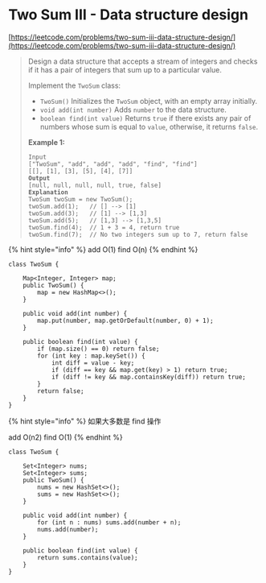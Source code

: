 # Two Sum III - Data structure design

[https://leetcode.com/problems/two-sum-iii-data-structure-design/](https://leetcode.com/problems/two-sum-iii-data-structure-design/)

> Design a data structure that accepts a stream of integers and checks if it has a pair of integers that sum up to a particular value.
>
> Implement the `TwoSum` class:
>
> * `TwoSum()` Initializes the `TwoSum` object, with an empty array initially.
> * `void add(int number)` Adds `number` to the data structure.
> * `boolean find(int value)` Returns `true` if there exists any pair of numbers whose sum is equal to `value`, otherwise, it returns `false`.
>
> &#x20;
>
> **Example 1:**
>
> <pre><code>Input
> ["TwoSum", "add", "add", "add", "find", "find"]
> [[], [1], [3], [5], [4], [7]]
> <strong>Output
> </strong>[null, null, null, null, true, false]
> <strong>Explanation
> </strong>TwoSum twoSum = new TwoSum();
> twoSum.add(1);   // [] --> [1]
> twoSum.add(3);   // [1] --> [1,3]
> twoSum.add(5);   // [1,3] --> [1,3,5]
> twoSum.find(4);  // 1 + 3 = 4, return true
> twoSum.find(7);  // No two integers sum up to 7, return false</code></pre>

{% hint style="info" %}
add O(1) find O(n)
{% endhint %}

```
class TwoSum {
    
    Map<Integer, Integer> map;
    public TwoSum() {
        map = new HashMap<>();
    }
    
    public void add(int number) {
        map.put(number, map.getOrDefault(number, 0) + 1);
    }
    
    public boolean find(int value) {
        if (map.size() == 0) return false;
        for (int key : map.keySet()) {
            int diff = value - key;
            if (diff == key && map.get(key) > 1) return true;
            if (diff != key && map.containsKey(diff)) return true;
        }
        return false;
    }
}
```

{% hint style="info" %}
如果大多数是 find 操作&#x20;

add O(n2) find O(1)
{% endhint %}

```
class TwoSum {

    Set<Integer> nums;
    Set<Integer> sums;
    public TwoSum() {
        nums = new HashSet<>();
        sums = new HashSet<>();
    }
    
    public void add(int number) {
        for (int n : nums) sums.add(number + n);
        nums.add(number);
    }
    
    public boolean find(int value) {
        return sums.contains(value);
    }
}
```
